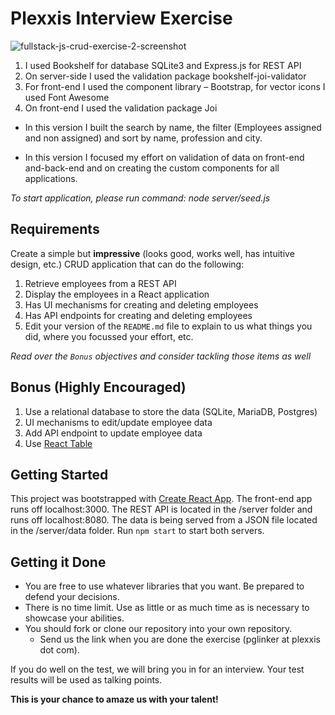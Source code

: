 # Plexxis Interview Exercise


![fullstack-js-crud-exercise-2-screenshot](https://user-images.githubusercontent.com/34585907/52982000-6d731f80-33b1-11e9-9dfa-81669ae721d0.gif)

1. I used Bookshelf for database SQLite3 and Express.js for REST API
2. On server-side I used the validation package bookshelf-joi-validator
3. For front-end I used the component library – Bootstrap, for vector icons I used Font Awesome
4. On front-end I used the validation package Joi

- In this version I built the search by name, the filter (Employees assigned and non assigned) and sort by name, profession and city.

- In this version I focused my effort on validation of data on front-end and-back-end and on creating the custom components for all applications.

_To start application, please run command: node server/seed.js_


## Requirements
Create a simple but __impressive__ (looks good, works well, has intuitive design, etc.) CRUD application that can do the following:

1) Retrieve employees from a REST API  
2) Display the employees in a React application  
3) Has UI mechanisms for creating and deleting employees  
4) Has API endpoints for creating and deleting employees  
5) Edit your version of the `README.md` file to explain to us what things you did, where you focussed your effort, etc.

*Read over the `Bonus` objectives and consider tackling those items as well*

## Bonus (Highly Encouraged)

1) Use a relational database to store the data (SQLite, MariaDB, Postgres)  
2) UI mechanisms to edit/update employee data  
3) Add API endpoint to update employee data  
4) Use [React Table](https://react-table.js.org)  

## Getting Started
This project was bootstrapped with [Create React App](https://github.com/facebookincubator/create-react-app). The front-end app runs off localhost:3000. The REST API is located in the /server folder and runs off localhost:8080. The data is being served from a JSON file located in the /server/data folder. Run `npm start` to start both servers.

## Getting it Done
* You are free to use whatever libraries that you want. Be prepared to defend your decisions.
* There is no time limit. Use as little or as much time as is necessary to showcase your abilities.
* You should fork or clone our repository into your own repository.
  * Send us the link when you are done the exercise (pglinker at plexxis dot com).

If you do well on the test, we will bring you in for an interview. Your test results will be used as talking points.  

 __This is your chance to amaze us with your talent!__
